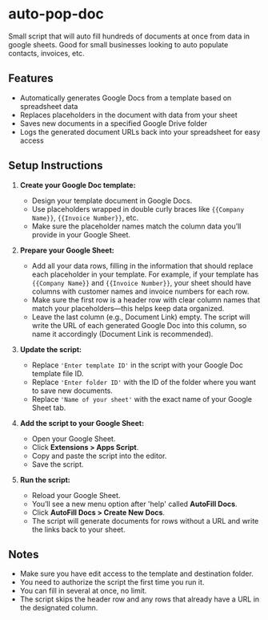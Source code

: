 # auto-pop-doc
Small script that will auto fill hundreds of documents at once from data in google sheets. Good for small businesses looking to auto populate contacts, invoices, etc. 

## Features

- Automatically generates Google Docs from a template based on spreadsheet data
- Replaces placeholders in the document with data from your sheet
- Saves new documents in a specified Google Drive folder
- Logs the generated document URLs back into your spreadsheet for easy access

## Setup Instructions

1. **Create your Google Doc template:**

   - Design your template document in Google Docs.
   - Use placeholders wrapped in double curly braces like `{{Company Name}}`, `{{Invoice Number}}`, etc.  
   - Make sure the placeholder names match the column data you’ll provide in your Google Sheet.

2. **Prepare your Google Sheet:**

   - Add all your data rows, filling in the information that should replace each placeholder in your template. For example, if your template has `{{Company Name}}` and `{{Invoice Number}}`, your sheet should have columns with customer names and invoice numbers for each row.
   - Make sure the first row is a header row with clear column names that match your placeholders—this helps keep data organized.
   - Leave the last column (e.g., Document Link) empty. The script will write the URL of each generated Google Doc into this column, so name it accordingly (Document Link is recommended).

3. **Update the script:**

   - Replace `'Enter template ID'` in the script with your Google Doc template file ID.
   - Replace `'Enter folder ID'` with the ID of the folder where you want to save new documents.
   - Replace `'Name of your sheet'` with the exact name of your Google Sheet tab.

4. **Add the script to your Google Sheet:**

   - Open your Google Sheet.
   - Click **Extensions > Apps Script**.
   - Copy and paste the script into the editor.
   - Save the script.

5. **Run the script:**

   - Reload your Google Sheet.
   - You’ll see a new menu option after 'help' called **AutoFill Docs**.
   - Click **AutoFill Docs > Create New Docs**.
   - The script will generate documents for rows without a URL and write the links back to your sheet.

## Notes

- Make sure you have edit access to the template and destination folder.
- You need to authorize the script the first time you run it.
- You can fill in several at once, no limit.  
- The script skips the header row and any rows that already have a URL in the designated column.

